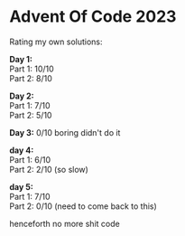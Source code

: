 # Advent Of Code 2023 
Rating my own solutions:

**Day 1:**  
	Part 1: 10/10  
	Part 2: 8/10  


**Day 2:**  
	Part 1: 7/10  
	Part 2: 5/10  


**Day 3:** 0/10 boring didn't do it  


**day 4:**  
	Part 1: 6/10  
	Part 2: 2/10 (so slow)  


**day 5:**   
	Part 1: 7/10  
	Part 2: 0/10 (need to come back to this)  
  
henceforth no more shit code
